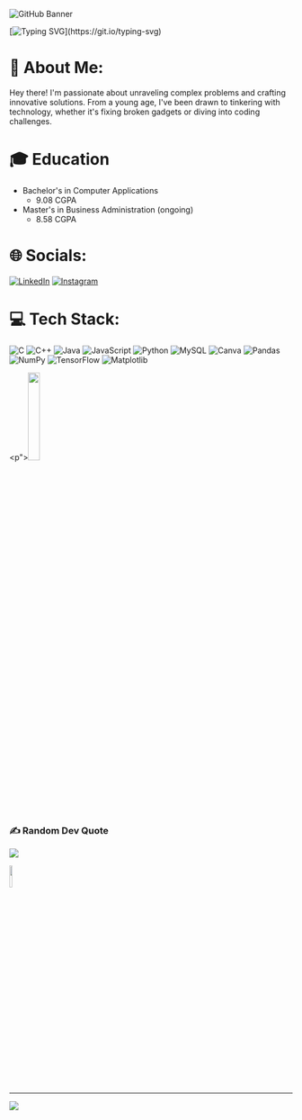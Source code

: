 ![GitHub Banner](https://github.com/dakshtyagi0002/dakshtyagi0002/assets/166803695/3fdd6e20-539c-4d85-8a95-b9dd5e564e82)

[![Typing SVG](https://readme-typing-svg.herokuapp.com?font=Special+Elite&size=35&duration=3000&pause=500&color=FFFFFF&background=00000017&center=true&vCenter=true&multiline=true&random=false&width=1000&height=110&lines=Hey!+My+name+is+Daksh!;Welcome+to+my+GitHub+Profile!)](https://git.io/typing-svg)

# 💫 About Me:
Hey there! I'm passionate about unraveling complex problems and crafting innovative solutions. From a young age, I've been drawn to tinkering with technology, whether it's fixing broken gadgets or diving into coding challenges.

# 🎓 Education
- Bachelor's in Computer Applications
  + 9.08 CGPA
- Master's in Business Administration (ongoing)
  + 8.58 CGPA

# 🌐 Socials:
[![LinkedIn](https://img.shields.io/badge/LinkedIn-%230077B5.svg?logo=linkedin&logoColor=white)](https://linkedin.com/in/daksh-tyagi) 
 [![Instagram](https://img.shields.io/badge/Instagram-%23E4405F.svg?logo=Instagram&logoColor=white)](https://instagram.com/dakshtyagi0002) 
 
# 💻 Tech Stack:
![C](https://img.shields.io/badge/c-%2300599C.svg?style=flat&logo=c&logoColor=white) ![C++](https://img.shields.io/badge/c++-%2300599C.svg?style=flat&logo=c%2B%2B&logoColor=white) ![Java](https://img.shields.io/badge/java-%23ED8B00.svg?style=flat&logo=openjdk&logoColor=white) ![JavaScript](https://img.shields.io/badge/javascript-%23323330.svg?style=flat&logo=javascript&logoColor=%23F7DF1E) ![Python](https://img.shields.io/badge/python-3670A0?style=flat&logo=python&logoColor=ffdd54) ![MySQL](https://img.shields.io/badge/mysql-%2300000f.svg?style=flat&logo=mysql&logoColor=white) ![Canva](https://img.shields.io/badge/Canva-%2300C4CC.svg?style=flat&logo=Canva&logoColor=white) ![Pandas](https://img.shields.io/badge/pandas-%23150458.svg?style=flat&logo=pandas&logoColor=white) ![NumPy](https://img.shields.io/badge/numpy-%23013243.svg?style=flat&logo=numpy&logoColor=white) ![TensorFlow](https://img.shields.io/badge/TensorFlow-%23FF6F00.svg?style=flat&logo=TensorFlow&logoColor=white) ![Matplotlib](https://img.shields.io/badge/Matplotlib-%23ffffff.svg?style=flat&logo=Matplotlib&logoColor=black)

<p"><img src = "https://media.giphy.com/media/du3J3cXyzhj75IOgvA/giphy.gif" width = 20%></p>

### ✍️ Random Dev Quote
![](https://quotes-github-readme.vercel.app/api?type=horizontal&theme=radical)

<p><img src = "https://media.giphy.com/media/XRnbDusSE2cBG/giphy.gif" width = 10%></p>

---
[![](https://visitcount.itsvg.in/api?id=dakshtyagi0002&icon=0&color=0)](https://visitcount.itsvg.in)

